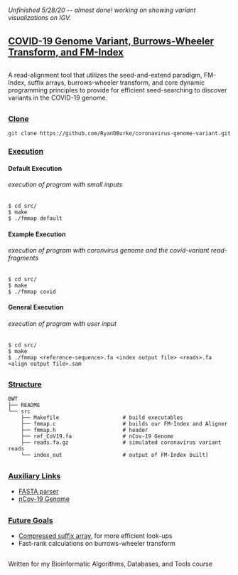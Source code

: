 ###### Unfinished 5/28/20 -- almost done! working on showing variant visualizations on IGV.

## <ins>COVID-19 Genome Variant, Burrows-Wheeler Transform, and FM-Index </ins>

## 

A read-alignment tool that utilizes the seed-and-extend paradigm, FM-Index, suffix arrays, burrows-wheeler transform, and core dynamic programming principles to provide for efficient seed-searching to discover variants in the COVID-19 genome.

## 

### <ins>Clone</ins>
```
git clone https://github.com/RyanDBurke/coronavirus-genome-variant.git
```

### <ins>Execution</ins>

#### Default Execution
###### *execution of program with small inputs*
```
$ cd src/
$ make
$ ./fmmap default
```
#### Example Execution
###### execution of program with coronvirus genome and the covid-variant read-fragments
```
$ cd src/
$ make
$ ./fmmap covid
```
#### General Execution
###### execution of program with user input
```
$ cd src/
$ make
$ ./fmmap <reference-sequence>.fa <index output file> <reads>.fa <align output file>.sam
```

##

### <ins>Structure</ins>
    BWT
    ├── README                   
    └── src
        ├── Makefile                    # build executables
        ├── fmmap.c                     # builds our FM-Index and Aligner
        ├── fmmap.h                     # header
        ├── ref_CoV19.fa                # nCov-19 Genome
        ├── reads.fa.gz                 # simulated coronavirus variant reads
        └── index_out                   # output of FM-Index built)  
##

### <ins>Auxiliary Links</ins>
* [FASTA parser](https://github.com/eturro/mmseq/blob/master/src/fasta.c)
* [nCov-19 Genome](https://www.ncbi.nlm.nih.gov/nuccore/NC_045512.2?report=fasta)

##

### <ins> Future Goals </ins>
* [Compressed suffix array](https://www.cs.cmu.edu/~dga/csa.pdf), for more efficient look-ups
* Fast-rank calculations on burrows-wheeler transform

## 
Written for my Bioinformatic Algorithms, Databases, and Tools course
